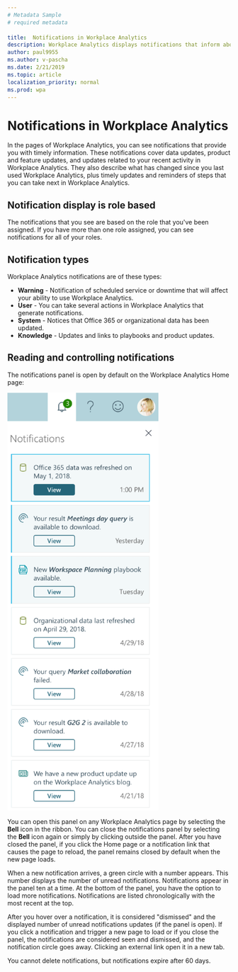 ```yaml
---
# Metadata Sample
# required metadata

title:  Notifications in Workplace Analytics
description: Workplace Analytics displays notifications that inform about system changes, user actions, and product updates
author: paul9955
ms.author: v-pascha
ms.date: 2/21/2019
ms.topic: article
localization_priority: normal 
ms.prod: wpa
---
```


# Notifications in Workplace Analytics

In the pages of Workplace Analytics, you can see notifications that provide you with timely information. These notifications cover data updates, product and feature updates, and updates related to your recent activity in Workplace Analytics. They also describe what has changed since you last used Workplace Analytics, plus timely updates and reminders of steps that you can take next in Workplace Analytics.

## Notification display is role based

The notifications that you see are based on the role that you've been assigned. If you have more than one role assigned, you can see notifications for all of your roles. 

## Notification types

Workplace Analytics notifications are of these types:

* **Warning** - Notification of scheduled service or downtime that will affect your ability to use Workplace Analytics.  
* **User** - You can take several actions in Workplace Analytics that generate notifications.  
* **System** - Notices that Office 365 or organizational data has been updated.
* **Knowledge** - Updates and links to playbooks and product updates.

## Reading and controlling notifications

The notifications panel is open by default on the Workplace Analytics Home page:

![Notifications panel](../images/wpa/use/notifs-panel_3.png)

You can open this panel on any Workplace Analytics page by selecting the **Bell** icon in the ribbon. You can close the notifications panel by selecting the **Bell** icon again or simply by clicking outside the panel. After you have closed the panel, if you click the Home page or a notification link that causes the page to reload, the panel remains closed by default when the new page loads.

When a new notification arrives, a green circle with a number appears. This number displays the number of unread notifications. Notifications appear in the panel ten at a time. At the bottom of the panel, you have the option to load more notifications. Notifications are listed chronologically with the most recent at the top<!--, with one exception: A warning of planned system downtime appears at the very top. In this case, the notifications circle is red, not green-->.

After you hover over a notification, it is considered "dismissed" and the displayed number of unread notifications updates (if the panel is open). If you click a notification and trigger a new page to load or if you close the panel, the notifications are considered seen and dismissed, and the notification circle goes away. Clicking an external link open it in a new tab.

You cannot delete notifications, but notifications expire after 60 days.
 